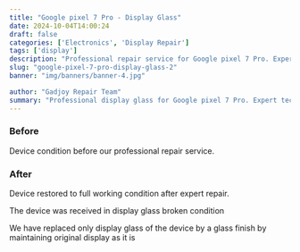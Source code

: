 ```yaml
---
title: "Google pixel 7 Pro - Display Glass"
date: 2024-10-04T14:00:24
draft: false
categories: ['Electronics', 'Display Repair']
tags: ['display']
description: "Professional repair service for Google pixel 7 Pro. Expert diagnosis and quality repairs in Bangalore."
slug: "google-pixel-7-pro-display-glass-2"
banner: "img/banners/banner-4.jpg"

author: "Gadjoy Repair Team"
summary: "Professional display glass for Google pixel 7 Pro. Expert technicians, quality parts, warranty included."
---
```


### Before

Device condition before our professional repair service.

### After

Device restored to full working condition after expert repair.

The device was received in display glass broken condition

We have replaced only display glass of the device by a glass finish by maintaining original display as it is